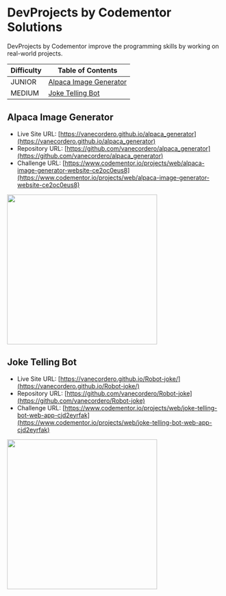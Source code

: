 # DevProjects by Codementor Solutions

DevProjects by Codementor improve the programming skills by working on real-world projects. 

| Difficulty   | Table of Contents                                                     |
| ----------   | --------------------------------------------------------------------- |
| JUNIOR       | [Alpaca Image Generator](#Alpaca-Image-Generator)                     |
| MEDIUM       | [Joke Telling Bot](#Joke-Telling-Bot)                                 |

## Alpaca Image Generator

- Live Site URL: [https://vanecordero.github.io/alpaca_generator](https://vanecordero.github.io/alpaca_generator)
- Repository URL: [https://github.com/vanecordero/alpaca_generator](https://github.com/vanecordero/alpaca_generator)
- Challenge URL: [https://www.codementor.io/projects/web/alpaca-image-generator-website-ce2oc0eus8](https://www.codementor.io/projects/web/alpaca-image-generator-website-ce2oc0eus8)

<img src="https://user-images.githubusercontent.com/47092867/137613933-db5e35f9-4f0e-4e07-8673-566be069d4f5.png" width="350"/>


## Joke Telling Bot

- Live Site URL: [https://vanecordero.github.io/Robot-joke/](https://vanecordero.github.io/Robot-joke/)
- Repository URL: [https://github.com/vanecordero/Robot-joke](https://github.com/vanecordero/Robot-joke)
- Challenge URL: [https://www.codementor.io/projects/web/joke-telling-bot-web-app-cjd2eyrfak](https://www.codementor.io/projects/web/joke-telling-bot-web-app-cjd2eyrfak)

<img src="https://user-images.githubusercontent.com/47092867/138565403-779b6153-62de-4e8e-a61a-379a3bd28b91.png" width="350"/>
